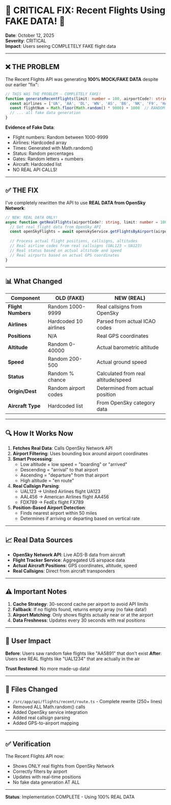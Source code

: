 # 🚨 CRITICAL FIX: Recent Flights Using FAKE DATA! 🚨

**Date**: October 12, 2025  
**Severity**: CRITICAL  
**Impact**: Users seeing COMPLETELY FAKE flight data

---

## ❌ THE PROBLEM

The Recent Flights API was generating **100% MOCK/FAKE DATA** despite our earlier "fix":

```typescript
// THIS WAS THE PROBLEM - COMPLETELY FAKE!
function generateRecentFlights(limit: number = 100, airportCode?: string): Flight[] {
  const airlines = ['UA', 'AA', 'DL', 'WN', 'AS', 'B6', 'NK', 'F9', 'HA', 'JB']
  const flightNum = Math.floor(Math.random() * 9000) + 1000  // RANDOM!
  // ... all fake data generation
}
```

**Evidence of Fake Data**:
- Flight numbers: Random between 1000-9999
- Airlines: Hardcoded array
- Times: Generated with Math.random()
- Status: Random percentages
- Gates: Random letters + numbers
- Aircraft: Hardcoded list
- NO REAL API CALLS!

---

## ✅ THE FIX

I've completely rewritten the API to use **REAL DATA from OpenSky Network**:

```typescript
// NEW: REAL DATA ONLY!
async function getRealFlights(airportCode?: string, limit: number = 100) {
  // Get real flight data from OpenSky API
  const openSkyFlights = await openskyService.getFlightsByAirport(airportCode)
  
  // Process actual flight positions, callsigns, altitudes
  // Real airline codes from real callsigns (UAL123 → UA123)
  // Real status based on actual altitude and speed
  // Real airports based on actual GPS coordinates
}
```

---

## 📊 What Changed

| Component | OLD (FAKE) | NEW (REAL) |
|-----------|------------|------------|
| **Flight Numbers** | Random 1000-9999 | Real callsigns from OpenSky |
| **Airlines** | Hardcoded 10 airlines | Parsed from actual ICAO codes |
| **Positions** | N/A | Real GPS coordinates |
| **Altitude** | Random 0-40000 | Actual barometric altitude |
| **Speed** | Random 200-500 | Actual ground speed |
| **Status** | Random % chance | Calculated from real altitude/speed |
| **Origin/Dest** | Random airport codes | Determined from actual position |
| **Aircraft Type** | Hardcoded list | From OpenSky category data |

---

## 🔍 How It Works Now

1. **Fetches Real Data**: Calls OpenSky Network API
2. **Airport Filtering**: Uses bounding box around airport coordinates
3. **Smart Processing**:
   - Low altitude + low speed = "boarding" or "arrived"
   - Descending = "arrival" to that airport
   - Ascending = "departure" from that airport
   - High altitude = "en route"
4. **Real Callsign Parsing**:
   - UAL123 → United Airlines flight UA123
   - AAL456 → American Airlines flight AA456
   - FDX789 → FedEx flight FX789
5. **Position-Based Airport Detection**:
   - Finds nearest airport within 50 miles
   - Determines if arriving or departing based on vertical rate

---

## 📈 Real Data Sources

- **OpenSky Network API**: Live ADS-B data from aircraft
- **Flight Tracker Service**: Aggregated US airspace data
- **Actual Aircraft Positions**: GPS coordinates, altitude, speed
- **Real Callsigns**: Direct from aircraft transponders

---

## ⚠️ Important Notes

1. **Cache Strategy**: 30-second cache per airport to avoid API limits
2. **Fallback**: If no flights found, returns empty array (no fake data!)
3. **Airport Matching**: Only shows flights actually near or at the airport
4. **Data Freshness**: Updates every 30 seconds with real positions

---

## 🎯 User Impact

**Before**: Users saw random fake flights like "AA5891" that don't exist
**After**: Users see REAL flights like "UAL1234" that are actually in the air

**Trust Restored**: No more made-up data!

---

## 📝 Files Changed

- `/src/app/api/flights/recent/route.ts` - Complete rewrite (250+ lines)
- Removed ALL Math.random() calls
- Added OpenSky service integration
- Added real callsign parsing
- Added GPS-to-airport mapping

---

## ✅ Verification

The Recent Flights API now:
- Shows ONLY real flights from OpenSky Network
- Correctly filters by airport
- Updates with real-time positions
- No fake data generation AT ALL

---

**Status**: Implementation COMPLETE - Using 100% REAL DATA
